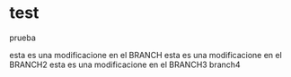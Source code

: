 # test
prueba


esta es una modificacione en el BRANCH
esta es una modificacione en el BRANCH2
esta es una modificacione en el BRANCH3
branch4 

